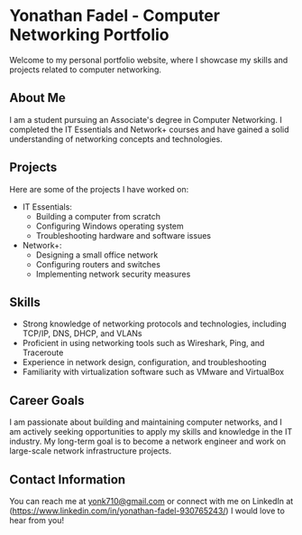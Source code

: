 # Yonathan Fadel - Computer Networking Portfolio

Welcome to my personal portfolio website, where I showcase my skills and projects related to computer networking.

## About Me
I am a student pursuing an Associate's degree in Computer Networking. I completed the IT Essentials and Network+ courses and have gained a solid understanding of networking concepts and technologies.

## Projects
Here are some of the projects I have worked on:

- IT Essentials:
    - Building a computer from scratch
    - Configuring Windows operating system
    - Troubleshooting hardware and software issues
- Network+:
    - Designing a small office network
    - Configuring routers and switches
    - Implementing network security measures

## Skills
- Strong knowledge of networking protocols and technologies, including TCP/IP, DNS, DHCP, and VLANs
- Proficient in using networking tools such as Wireshark, Ping, and Traceroute
- Experience in network design, configuration, and troubleshooting
- Familiarity with virtualization software such as VMware and VirtualBox

## Career Goals
I am passionate about building and maintaining computer networks, and I am actively seeking opportunities to apply my skills and knowledge in the IT industry. My long-term goal is to become a network engineer and work on large-scale network infrastructure projects.

## Contact Information
You can reach me at yonk710@gmail.com or connect with me on LinkedIn at (https://www.linkedin.com/in/yonathan-fadel-930765243/) I would love to hear from you!


	
